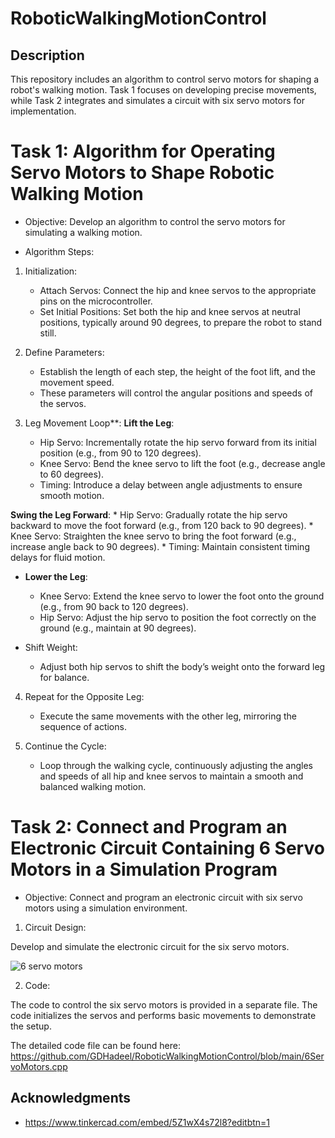 # RoboticWalkingMotionControl

## Description
This repository includes an algorithm to control servo motors for shaping a robot's walking motion. Task 1 focuses on developing precise movements, while Task 2 integrates and simulates a circuit with six servo motors for implementation.

# Task 1: Algorithm for Operating Servo Motors to Shape Robotic Walking Motion
* Objective: Develop an algorithm to control the servo motors for simulating a walking motion.

* Algorithm Steps:
  
1. Initialization:
   * Attach Servos: Connect the hip and knee servos to the appropriate pins on the microcontroller.
   * Set Initial Positions: Set both the hip and knee servos at neutral positions, typically around 90 degrees, to prepare the robot to stand still.

2. Define Parameters:
   * Establish the length of each step, the height of the foot lift, and the movement speed.
   * These parameters will control the angular positions and speeds of the servos.

3. Leg Movement Loop**:
   **Lift the Leg**:
   * Hip Servo: Incrementally rotate the hip servo forward from its initial position (e.g., from 90 to 120 degrees).
   * Knee Servo: Bend the knee servo to lift the foot (e.g., decrease angle to 60 degrees).
   * Timing: Introduce a delay between angle adjustments to ensure smooth motion.

  **Swing the Leg Forward**:
     * Hip Servo: Gradually rotate the hip servo backward to move the foot forward (e.g., from 120 back to 90 degrees).
     * Knee Servo: Straighten the knee servo to bring the foot forward (e.g., increase angle back to 90 degrees).
     * Timing: Maintain consistent timing delays for fluid motion.

   - **Lower the Leg**:
     * Knee Servo: Extend the knee servo to lower the foot onto the ground (e.g., from 90 back to 120 degrees).
     * Hip Servo: Adjust the hip servo to position the foot correctly on the ground (e.g., maintain at 90 degrees).

   - Shift Weight:
     * Adjust both hip servos to shift the body’s weight onto the forward leg for balance.

4. Repeat for the Opposite Leg:
   * Execute the same movements with the other leg, mirroring the sequence of actions.

5. Continue the Cycle:
   * Loop through the walking cycle, continuously adjusting the angles and speeds of all hip and knee servos to maintain a smooth and balanced walking motion.


# Task 2: Connect and Program an Electronic Circuit Containing 6 Servo Motors in a Simulation Program

* Objective: Connect and program an electronic circuit with six servo motors using a simulation environment.

1. Circuit Design:
   
Develop and simulate the electronic circuit for the six servo motors.

![6 servo motors](https://github.com/GDHadeel/RoboticWalkingMotionControl/assets/126657301/825dc10a-9be9-41ea-af0d-a68f8ddc271a)

2. Code:
   
The code to control the six servo motors is provided in a separate file. The code initializes the servos and performs basic movements to demonstrate the setup.

The detailed code file can be found here: https://github.com/GDHadeel/RoboticWalkingMotionControl/blob/main/6ServoMotors.cpp

## Acknowledgments

* https://www.tinkercad.com/embed/5Z1wX4s72l8?editbtn=1





